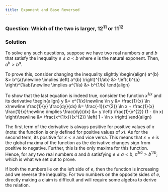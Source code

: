 ```yaml
---
title: Exponent and Base Reversed
---
```


### Question: Which of the two is larger, $12^{11}$ or $11^{12}$

### Solution
To solve any such questions, suppose we have two real numbers $a$ and $b$ that satisfy the inequality $e \leq a \lt b$ where $e$ is the natural exponent. Then, $a^{b} > b^{a}$.

To prove this, consider changing the inequality slightly
\begin{align}
    a^{b} &> b^{a}\newline
    \implies \left( a^{b} \right)^{1/ab} &> \left( b^{a} \right)^{1/ab}\newline
    \implies a^{1/a} &> b^{1/b}
\end{align}

To show that the last equation is indeed true, consider the function $x^{1/x}$ and its derivative
\begin{align}
    y &= x^{1/x}\newline
    \ln y &= \frac{1}{x} \ln x\newline
    \frac{1}{y} \frac{dy}{dx} &= \frac{-1}{x^{2}} \ln x + \frac{1}{x} \frac{1}{x}\newline
    \implies \frac{dy}{dx} &= y \left( \frac{1}{x^{2}} (1 - \ln x) \right)\newline
    &= \frac{x^{1/x}}{x^{2}} \left( 1 - \ln x \right)
\end{align}

The first term of the derivative is always positive for positive values of $x$ (note: the function is only defined for positive values of $x$). As for the second term, its positive for $x < e$ and vice versa. This means that $x = e$ is the global maxima of the function as the derivative changes sign from positive to negative. Further, this is the only maxima for this function. Hence, for any two real numbers $a$ and $b$ satisfying $e \leq a \lt b$, $a^{1/a} > b^{1/b}$; which is what we set out to prove.

If both the numbers lie on the left side of $e$, then the function is increasing and we reverse the inequality. For two numbers on the opposite sides of $e$, directly making a claim is difficult and will require some algebra to derive the relation.
